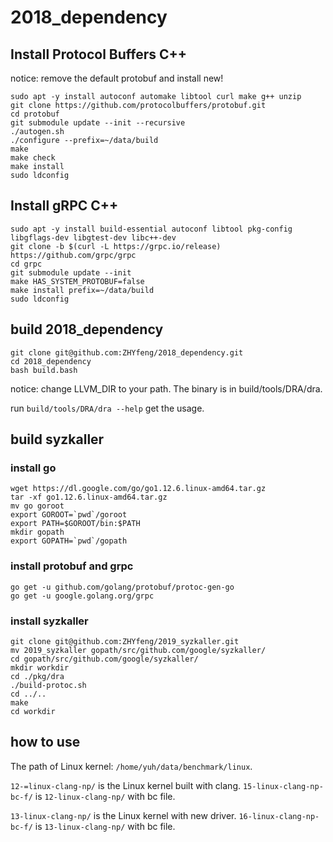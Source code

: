 # 2018_dependency

## Install Protocol Buffers C++

notice: remove the default protobuf and install new!

```shell
sudo apt -y install autoconf automake libtool curl make g++ unzip
git clone https://github.com/protocolbuffers/protobuf.git
cd protobuf
git submodule update --init --recursive
./autogen.sh
./configure --prefix=~/data/build
make
make check
make install
sudo ldconfig
```

## Install gRPC C++

```shell
sudo apt -y install build-essential autoconf libtool pkg-config libgflags-dev libgtest-dev libc++-dev
git clone -b $(curl -L https://grpc.io/release) https://github.com/grpc/grpc
cd grpc
git submodule update --init
make HAS_SYSTEM_PROTOBUF=false
make install prefix=~/data/build
sudo ldconfig
```

## build 2018_dependency
```shell
git clone git@github.com:ZHYfeng/2018_dependency.git
cd 2018_dependency
bash build.bash
```

notice: change LLVM_DIR to your path.
The binary is in build/tools/DRA/dra.

run `build/tools/DRA/dra --help` get the usage.

## build syzkaller

### install go
```
wget https://dl.google.com/go/go1.12.6.linux-amd64.tar.gz
tar -xf go1.12.6.linux-amd64.tar.gz
mv go goroot
export GOROOT=`pwd`/goroot
export PATH=$GOROOT/bin:$PATH
mkdir gopath
export GOPATH=`pwd`/gopath
```
### install protobuf and grpc
```
go get -u github.com/golang/protobuf/protoc-gen-go
go get -u google.golang.org/grpc
```
### install syzkaller
```
git clone git@github.com:ZHYfeng/2019_syzkaller.git
mv 2019_syzkaller gopath/src/github.com/google/syzkaller/
cd gopath/src/github.com/google/syzkaller/
mkdir workdir
cd ./pkg/dra
./build-protoc.sh
cd ../..
make
cd workdir
```

## how to use

The path of Linux kernel: `/home/yuh/data/benchmark/linux`.

`12-=linux-clang-np/` is the Linux kernel built with clang.
`15-linux-clang-np-bc-f/` is `12-linux-clang-np/` with bc file.

`13-linux-clang-np/` is the Linux kernel with new driver.
`16-linux-clang-np-bc-f/` is `13-linux-clang-np/` with bc file.
